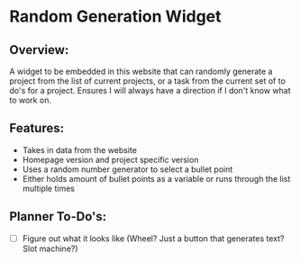 # Random Generation Widget

## Overview:

A widget to be embedded in this website that can randomly generate a project from the list of current projects, or a task from the current set of to do's for a project. Ensures I will always have a direction if I don't know what to work on.

## Features:

- Takes in data from the website
- Homepage version and project specific version
- Uses a random number generator to select a bullet point
- Either holds amount of bullet points as a variable or runs through the list multiple times 

## Planner To-Do's:
- [ ] Figure out what it looks like (Wheel? Just a button that generates text? Slot machine?)
